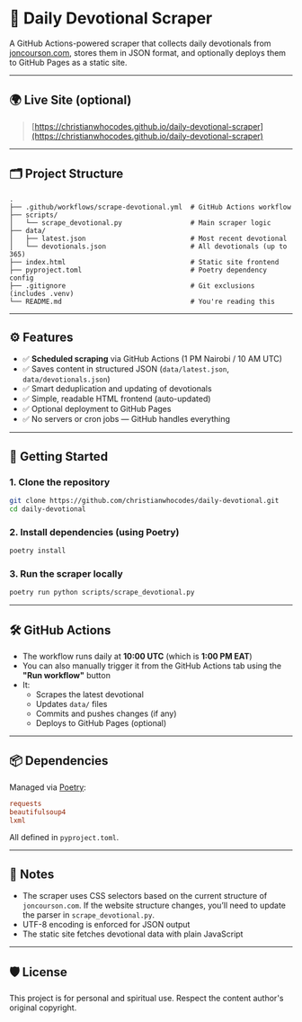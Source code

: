 # 📖 Daily Devotional Scraper

A GitHub Actions-powered scraper that collects daily devotionals from [joncourson.com](https://joncourson.com), stores them in JSON format, and optionally deploys them to GitHub Pages as a static site.

---

## 🌍 Live Site (optional)

> [https://christianwhocodes.github.io/daily-devotional-scraper](https://christianwhocodes.github.io/daily-devotional-scraper)

---

## 🗂️ Project Structure

```
.
├── .github/workflows/scrape-devotional.yml  # GitHub Actions workflow
├── scripts/
│   └── scrape_devotional.py                 # Main scraper logic
├── data/
│   ├── latest.json                          # Most recent devotional
│   └── devotionals.json                     # All devotionals (up to 365)
├── index.html                               # Static site frontend
├── pyproject.toml                           # Poetry dependency config
├── .gitignore                               # Git exclusions (includes .venv)
└── README.md                                # You're reading this
```

---

## ⚙️ Features

- ✅ **Scheduled scraping** via GitHub Actions (1 PM Nairobi / 10 AM UTC)
- ✅ Saves content in structured JSON (`data/latest.json`, `data/devotionals.json`)
- ✅ Smart deduplication and updating of devotionals
- ✅ Simple, readable HTML frontend (auto-updated)
- ✅ Optional deployment to GitHub Pages
- ✅ No servers or cron jobs — GitHub handles everything

---

## 🚀 Getting Started

### 1. Clone the repository

```bash
git clone https://github.com/christianwhocodes/daily-devotional.git
cd daily-devotional
```

### 2. Install dependencies (using Poetry)

```bash
poetry install
```

### 3. Run the scraper locally

```bash
poetry run python scripts/scrape_devotional.py
```

---

## 🛠️ GitHub Actions

- The workflow runs daily at **10:00 UTC** (which is **1:00 PM EAT**)
- You can also manually trigger it from the GitHub Actions tab using the **"Run workflow"** button
- It:
  - Scrapes the latest devotional
  - Updates `data/` files
  - Commits and pushes changes (if any)
  - Deploys to GitHub Pages (optional)

---

## 📦 Dependencies

Managed via [Poetry](https://python-poetry.org):

```toml
requests
beautifulsoup4
lxml
```

All defined in `pyproject.toml`.

---

## 🧠 Notes

- The scraper uses CSS selectors based on the current structure of `joncourson.com`. If the website structure changes, you’ll need to update the parser in `scrape_devotional.py`.
- UTF-8 encoding is enforced for JSON output
- The static site fetches devotional data with plain JavaScript

---

## 🛡️ License

This project is for personal and spiritual use. Respect the content author's original copyright.
